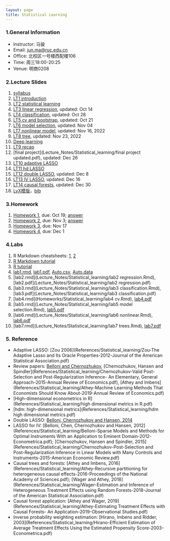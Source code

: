 ```yaml
---
layout: page
title: Statistical Learning
---
```


### 1.General Information
* Instructor: 马骏
* Email: jun.ma@ruc.edu.cn
* Office: 北校区一号楼西配楼106
* Time: 周三18:00-20:25
* Venue: 明商0208

### 2.Lecture Slides
1. [syllabus](Lecture_Notes/Statistical_learning/syl_ML.pdf)
2. [LT1 introduction](https://ruc-econ.github.io/Lecture_Notes/Statistical_learning/LT_1_intro(1).pdf)
3. [LT2 statistical learning](https://ruc-econ.github.io/Lecture_Notes/Statistical_learning/LT2_stat_learning.pdf)
4. [LT3 linear regression](Lecture_Notes/Statistical_learning/LT3_regression_oct14.pdf), updated: Oct 14
5. [LT4 classification](Lecture_Notes/Statistical_learning/LT4_classification_oct28.pdf), updated: Oct 28
6. [LT5 cv and bootstrap](Lecture_Notes/Statistical_learning/LT5_resampling_oct21.pdf), updated: Oct 21
7. [LT6 model selection](Lecture_Notes/Statistical_learning/LT6_model_selection_nov04.pdf), updated: Nov 04
8. [LT7 nonlinear model](Lecture_Notes/Statistical_learning/LT7_nonlinear_Nov16.pdf), updated: Nov 16, 2022
9. [LT8 tree](Lecture_Notes/Statistical_learning/LT8_tree_Nov23.pdf), updated: Nov 23, 2022
10. [Deep learning](Lecture_Notes/Statistical_learning/deep_learning.pdf)
11. [LT9 recap](Lecture_Notes/Statistical_learning/LT9_recap.pdf)
12. [final project](Lecture_Notes/Statistical_learning/final project updated.pdf), updated: Dec 26
13. [LT10 adaptive LASSO](Lecture_Notes/Statistical_learning/LT10_LASSO.pdf)
14. [LT11 hd LASSO](Lecture_Notes/Statistical_learning/LT11_hd_LASSO.pdf)
15. [LT12 double LASSO](Lecture_Notes/Statistical_learning/LT12_double_LASSO_dec8.pdf), updated: Dec 8
16. [LT13 IV LASSO](Lecture_Notes/Statistical_learning/LT13_LASSO_IV.pdf), updated: Dec 16
17. [LT14 causal forests](Lecture_Notes/Statistical_learning/LT14_causal_forests_dec30.pdf), updated: Dec 30
18. [LyX模版](Lecture_Notes/Statistical_learning/模版.lyx)，[bib](Lecture_Notes/Statistical_learning/模版.bib)

### 3.Homework
1. [Homework 1](Homeworks/Statistical_learning/HW1.pdf), due: Oct 19; [answer](Homeworks/Statistical_learning/HW1_conceptual_answer.pdf)
2. [Homework 2](Homeworks/Statistical_learning/HW2.pdf), due: Nov 3; [answer](Homeworks/Statistical_learning/HW2_answer.pdf)
3. [Homework 3](Homeworks/Statistical_learning/HW3.pdf), due: Nov 17
4. [Homework 4](Homeworks/Statistical_learning/HW4.pdf), due: Dec 1

### 4.Labs
1. R Markdown cheatsheets: [1](Lecture_Notes/Statistical_learning/rmarkdown-cheatsheet.pdf), [2](Lecture_Notes/Statistical_learning/rmarkdown.pdf)
2. [R Markdown tutorial](https://rmarkdown.rstudio.com/)
3. [R tutorial](https://monashdatafluency.github.io/r-intro-2/)
4. [lab1.rmd](Lecture_Notes/Statistical_learning/lab1_intro.Rmd), [lab1.pdf](Lecture_Notes/Statistical_learning/lab1_intro.pdf), [Auto.csv](Lecture_Notes/Statistical_learning/Auto.csv), [Auto.data](Lecture_Notes/Statistical_learning/Auto.data)
5. [lab2.rmd](Lecture_Notes/Statistical_learning/lab2 regression.Rmd), [lab2.pdf](Lecture_Notes/Statistical_learning/lab2 regression.pdf)
6. [lab3.rmd](Lecture_Notes/Statistical_learning/lab3 classification.Rmd), [lab3.pdf](Lecture_Notes/Statistical_learning/lab3 classification.pdf)
7. [lab4.rmd](Homeworks/Statistical_learning/lab4 cv.Rmd), [lab4.pdf](Homeworks/Statistical_learning/lab4-cv.pdf)
8. [lab5.rmd](Lecture_Notes/Statistical_learning/lab5 model selection.Rmd), [lab5.pdf](Lecture_Notes/Statistical_learning/lab5-model-selection.pdf)
9. [lab6.rmd](Lecture_Notes/Statistical_learning/lab6 nonlinear.Rmd), [lab6.pdf](Lecture_Notes/Statistical_learning/lab6-nonlinear.pdf)
10. [lab7.rmd](Lecture_Notes/Statistical_learning/lab7 trees.Rmd), [lab7.pdf](Lecture_Notes/Statistical_learning/lab7-trees.pdf)

### 5. Reference
* Adaptive LASSO: [Zou 2006](References/Statistical_learning/Zou-The Adaptive Lasso and Its Oracle Properties-2012-Journal of the American Statistical Association.pdf)
* Review papers: [Belloni and Chernozhukov](References/Statistical_learning/LASSO_LectureNotes_AfterFinal_ArXiV.pdf), [Chernozhukov, Hansen and Spindler](References/Statistical_learning/Chernozhukov-Valid Post-Selection and Post-Regularization Inference- An Elementary, General Approach-2015-Annual Review of Economics.pdf), [Athey and Imbens](References/Statistical_learning/Athey-Machine Learning Methods That Economists Should Know About-2019-Annual Review of Economics.pdf)
* [High-dimensional econometrics in R](References/Statistical_learning/high dimensional metrics in R.pdf)
* [hdm: high-dimensional metrics](References/Statistical_learning/hdm high dimensional metrics.pdf)
* Double LASSO: [Belloni, Chernozhukov and Hansen, 2014](References/Statistical_learning/belloni2013.pdf)
* LASSO for IV: [Belloni, Chen, Chernozhukov and Hansen, 2012](References/Statistical_learning/Belloni-Sparse Models and Methods for Optimal Instruments With an Application to Eminent Domain-2012-Econometrica.pdf); [Chernozhukov, Hansen and Spindler, 2015](References/Statistical_learning/Chernozhukov-Post-Selection and Post-Regularization Inference in Linear Models with Many Controls and Instruments-2015-American Economic Review.pdf)
* Causal trees and forests: [Athey and Imbens, 2016](References/Statistical_learning/Athey-Recursive partitioning for heterogeneous causal effects-2016-Proceedings of the National Academy of Sciences.pdf); [Wager and Athey, 2018](References/Statistical_learning/Wager-Estimation and Inference of Heterogeneous Treatment Effects using Random Forests-2018-Journal of the American Statistical Association.pdf)
* Causal forest application: [Athey and Wager, 2019](References/Statistical_learning/Athey-Estimating Treatment Effects with Causal Forests- An Application-2019-Observational Studies.pdf)
* Inverse probability weighting estimation: [Hirano, Imbens and Ridder, 2003](References/Statistical_learning/Hirano-Efficient Estimation of Average Treatment Effects Using the Estimated Propensity Score-2003-Econometrica.pdf)
